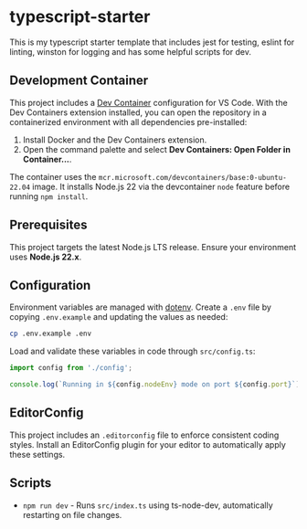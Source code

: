 # typescript-starter
This is my typescript starter template that includes jest for testing, eslint for linting, winston for logging and has some helpful scripts for dev.

## Development Container

This project includes a [Dev Container](https://containers.dev/) configuration for VS Code. With the Dev Containers extension installed, you can open the repository in a containerized environment with all dependencies pre-installed:

1. Install Docker and the Dev Containers extension.
2. Open the command palette and select **Dev Containers: Open Folder in Container...**.

The container uses the `mcr.microsoft.com/devcontainers/base:0-ubuntu-22.04` image.
It installs Node.js 22 via the devcontainer `node` feature before running `npm install`.

## Prerequisites

This project targets the latest Node.js LTS release. Ensure your environment uses **Node.js 22.x**.

## Configuration

Environment variables are managed with [dotenv](https://www.npmjs.com/package/dotenv).
Create a `.env` file by copying `.env.example` and updating the values as needed:

```bash
cp .env.example .env
```

Load and validate these variables in code through `src/config.ts`:

```ts
import config from './config';

console.log(`Running in ${config.nodeEnv} mode on port ${config.port}`);
```

## EditorConfig

This project includes an `.editorconfig` file to enforce consistent coding styles.
Install an EditorConfig plugin for your editor to automatically apply these settings.

## Scripts

- `npm run dev` - Runs `src/index.ts` using ts-node-dev, automatically restarting on file changes.

